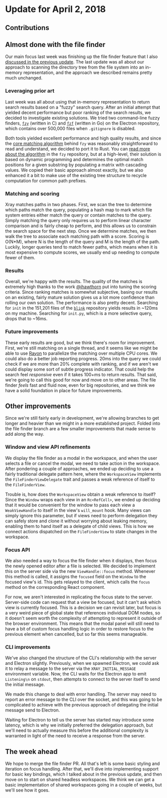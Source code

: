 # Update for April 2, 2018

## Contributions

## Almost done with the file finder

Our main focus last week was finishing up the file finder feature that I also [discussed in the previous update](./2018_03_26.md#fast-file-finding). The last update was all about our approach to scanning the directory tree from the file system into an in-memory representation, and the approach we described remains pretty much unchanged.

### Leveraging prior art

Last week was all about using that in-memory representation to return search results based on a "fuzzy" search query. After an initial attempt that yielded decent performance but poor ranking of the search results, we decided to investigate existing solutions. We tried two command-line fuzzy finders, [`fzy`](https://github.com/jhawthorn/fzy) (written in C) and [`fzf`](https://github.com/junegunn/fzf) (written in Go) on the Electron repository, which contains over 500,000 files when `.gitignore` is disabled.

Both tools yielded excellent performance and high quality results, and since the [core matching algorithm](https://github.com/jhawthorn/fzy/blob/47609dbf73789bc28289576a12177965c04ef49b/src/match.c#L70) behind `fzy` was reasonably straightforward to read and understand, we decided to port it to Rust. You can [read more about the algorithm](https://github.com/jhawthorn/fzy/blob/master/ALGORITHM.md) in the `fzy` repository, but at a high-level, their solution is based on dynamic programming and determines the optimal match positions for a given substring by populating a matrix with cascading values. We copied their basic approach almost exactly, but we also enhanced it a bit to make use of the existing tree structure to recycle computation for common path prefixes.

### Matching and scoring

Xray matches paths in two phases. First, we scan the tree to determine which paths match the query, populating a hash map to mark which file system entries either match the query or contain matches to the query. Simply matching the query only requires us to perform linear character comparison and is fairly cheap to perform, and this allows us to constrain the search space for the next step. Once we determine matches, we then walk the tree to associate each matching path with a score. Scoring is O(N*M), where N is the length of the query and M is the length of the path. Luckily, longer queries tend to match fewer paths, which means when it is most expensive to compute scores, we usually end up needing to compute fewer of them.

### Results

Overall, we're happy with the results. The quality of the matches is extremely high thanks to the work [@jhawthorn](https://github.com/jhawthorn) put into tuning the scoring criteria. Since ranking matches is somewhat subjective, basing our results on an existing, fairly mature solution gives us a lot more confidence than rolling our own solution. The performance is also pretty decent. Searching for `init` in the 151,201 files of the [`blink`](https://chromium.googlesource.com/chromium/blink/+/master) repository yields results in ~120ms on my machine. Searching for `init.py`, which is a more selective query, drops that to ~16ms.

### Future improvements

These early results are good, but we think there's room for improvement. First, we're still matching on a single thread, and it seems like we might be able to use [Rayon](https://github.com/rayon-rs/rayon) to parallelize the matching over multiple CPU cores. We could also do a better job reporting progress. 20ms into the query we could check if we are more than 20% complete with ranking, and if we aren't we could display some sort of subtle progress indicator. That could help the search feel *responsive* even if it takes 100+ms to return results. That said, we're going to call this good for now and move on to other areas. The file finder *feels* fast and fluid now, even for big repositories, and we think we have a solid foundation in place for future improvements.

## Other improvements

Since we're still fairly early in development, we're allowing branches to get longer and heavier than we might in a more established project. Folded into the file finder branch are a few smaller improvements that made sense to add along the way.

### Window and view API refinements

We display the file finder as a modal in the workspace, and when the user selects a file or cancel the modal, we need to take action in the workspace. After pondering a couple of approaches, we ended up deciding to use a fairly traditional delegate pattern here, where the `WorkspaceView` implements the `FileFinderViewDelegate` trait and passes a weak reference of itself to the `FileFinderView`.

Trouble is, how does the `WorkspaceView` obtain a weak reference to itself? Since the `Window` wraps each view in an `Rc<RefCell>`, we ended up deciding that it would be convenient for the window to pass each view a `WeakViewHandle` to itself in the view's `will_mount` hook. Many views can simply ignore this parameter, but if views need to perform delegation they can safely store and clone it without worrying about leaking memory, enabling them to hand itself as a delegate of child views. This is how we connect actions dispatched on the `FileFinderView` to state changes in the workspace.

### Focus API

We also needed a way to focus the file finder when it displays, then focus the newly opened editor after a file is selected. We decided to implement this on the server side via the new `ViewHandle::focus` method. Whenever this method is called, it assigns the `focused` field on the `Window` to the focused view's id. This gets relayed to the client, which calls the `focus` method on the corresponding React component.

For now, we aren't interested in replicating the focus state to the server. Server-side code can request that a view be focused, but it can't ask which view is currently focused. This is a decision we can revisit later, but focus is a very weird piece of global state that references individual DOM nodes, so it doesn't seem worth the complexity of attempting to represent it outside of the browser environment. This means that the modal panel will still need to have a bit of custom focus handling logic in order to restore focus to the previous element when cancelled, but so far this seems manageable.

### CLI improvements

We've also changed the structure of the CLI's relationship with the server and Electron slightly. Previously, when we spawned Electron, we could ask it to relay a message to the server via the `XRAY_INITIAL_MESSAGE` environment variable. Now, the CLI waits for the Electron app to emit `Listening\n` on `stdout`, then attempts to connect to the server itself to send the initial message.

We made this change to deal with error handling. The server may need to report an error message to the CLI over the socket, and this was going to be complicated to achieve with the previous approach of delegating the initial message send to Electron.

Waiting for Electron to tell us the server has started may introduce some latency, which is why we initially preferred the delegation approach, but we'll need to actually measure this before the additional complexity is warranted in light of the need to receive a response from the server.

## The week ahead

We hope to merge the file finder PR. All that's left is some basic styling and iteration on focus handling. After that, we'll dive into implementing support for basic key bindings, which I talked about in the previous update, and then move on to start on shared headless workspaces. We think we can get a basic implementation of shared workspaces going in a couple of weeks, but we'll see how it goes.
